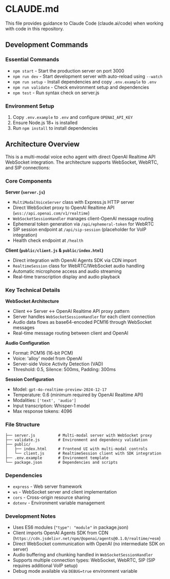 # CLAUDE.md

This file provides guidance to Claude Code (claude.ai/code) when working with code in this repository.

## Development Commands

### Essential Commands
- `npm start` - Start the production server on port 3000
- `npm run dev` - Start development server with auto-reload using `--watch`
- `npm run setup` - Install dependencies and copy `.env.example` to `.env`
- `npm run validate` - Check environment setup and dependencies
- `npm test` - Run syntax check on server.js

### Environment Setup
1. Copy `.env.example` to `.env` and configure `OPENAI_API_KEY`
2. Ensure Node.js 18+ is installed
3. Run `npm install` to install dependencies

## Architecture Overview

This is a multi-modal voice echo agent with direct OpenAI Realtime API WebSocket integration. The architecture supports WebSocket, WebRTC, and SIP connections:

### Core Components

**Server (`server.js`)**
- `MultiModalVoiceServer` class with Express.js HTTP server
- Direct WebSocket proxy to OpenAI Realtime API (`wss://api.openai.com/v1/realtime`)
- `WebSocketSessionHandler` manages client-OpenAI message routing
- Ephemeral token generation via `/api/ephemeral-token` for WebRTC
- SIP session endpoint at `/api/sip-session` (placeholder for VoIP integration)
- Health check endpoint at `/health`

**Client (`public/client.js` & `public/index.html`)**
- Direct integration with OpenAI Agents SDK via CDN import
- `RealtimeSession` class for WebRTC/WebSocket audio handling
- Automatic microphone access and audio streaming
- Real-time transcription display and audio playback

### Key Technical Details

**WebSocket Architecture**
- Client ↔ Server ↔ OpenAI Realtime API proxy pattern
- Server handles `WebSocketSessionHandler` for each client connection
- Audio data flows as base64-encoded PCM16 through WebSocket messages
- Real-time message routing between client and OpenAI

**Audio Configuration**
- Format: PCM16 (16-bit PCM)
- Voice: 'alloy' model from OpenAI
- Server-side Voice Activity Detection (VAD)
- Threshold: 0.5, Silence: 500ms, Padding: 300ms

**Session Configuration**
- Model: `gpt-4o-realtime-preview-2024-12-17`
- Temperature: 0.6 (minimum required by OpenAI Realtime API)
- Modalities: `['text', 'audio']`
- Input transcription: Whisper-1 model
- Max response tokens: 4096

### File Structure
```
├── server.js          # Multi-modal server with WebSocket proxy
├── validate.js        # Environment and dependency validation
├── public/
│   ├── index.html     # Frontend UI with multi-modal controls
│   └── client.js      # RealtimeSession client with SDK integration
├── .env.example       # Environment template
└── package.json       # Dependencies and scripts
```

### Dependencies
- `express` - Web server framework
- `ws` - WebSocket server and client implementation
- `cors` - Cross-origin resource sharing
- `dotenv` - Environment variable management

### Development Notes
- Uses ES6 modules (`"type": "module"` in package.json)
- Client imports OpenAI Agents SDK from CDN (`https://cdn.jsdelivr.net/npm/@openai/agents@0.1.0/realtime/+esm`)
- Direct WebSocket communication with OpenAI (no intermediate SDK on server)
- Audio buffering and chunking handled in `WebSocketSessionHandler`
- Supports multiple connection types: WebSocket, WebRTC, SIP (SIP requires additional VoIP setup)
- Debug mode available via `DEBUG=true` environment variable